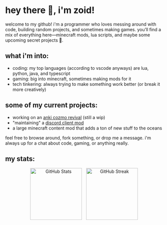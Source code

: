 # hey there :wave:, i'm zoid!
welcome to my github! i'm a programmer who loves messing around with code, building random projects, and sometimes making games. you’ll find a mix of everything here—minecraft mods, lua scripts, and maybe some upcoming secret projects :eyes:.

## what i'm into:
- coding: my top languages (according to vscode anyways) are lua, python, java, and typescript
- gaming: big into minecraft, sometimes making mods for it
- tech tinkering: always trying to make something work better (or break it more creatively)

## some of my current projects:
- working on an [anki cozmo revival](https://github.com/RazuProject/) (still a wip)
- "maintaining" a [discord client mod](https://github.com/Nexulien/Nexulien)
- a large minecraft content mod that adds a ton of new stuff to the oceans

feel free to browse around, fork something, or drop me a message. i'm always up for a chat about code, gaming, or anything really.

## my stats:
<p align="center">
  <img
    src="https://github-readme-stats.vercel.app/api?username=thezoidmaster&show_icons=true&theme=dark"
    alt="GitHub Stats"
    style="width: auto; height: 165px; margin-right: 10px;"
  />
  <img
    src="https://github-readme-streak-stats.herokuapp.com/?user=thezoidmaster&theme=dark"
    alt="GitHub Streak"
    style="width: auto; height: 165px;"
  />
</p>
